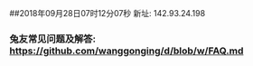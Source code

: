 ##2018年09月28日07时12分07秒 新址: 142.93.24.198
### 兔友常见问题及解答: https://github.com/wanggonging/d/blob/w/FAQ.md
